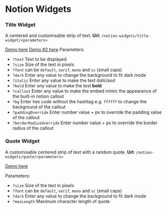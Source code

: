 # Notion Widgets
### Title Widget
A centered and customisable strip of text.
**Url:** `/notion-widgets/title-widget/<parameters>`

[Demo here](https://seen-idc.github.io/notion-widgets/title-widget/?text=Hello&font=sc&size=42&dark=1)
[Demo #2 here](https://seen-idc.github.io/notion-widgets/title-widget/?text=Lorem%20ipsum%20dolor%20sit%20amet,%20consectetur%20adipiscing%20elit.%20Ut%20pharetra%20dolor%20lacus.&callout=a&size=16&bold=a&italic=a&dark=a&bg=302228&paddingOverride=18px)
Parameters:
- `?text` Text to be displayed
- `?size` Size of the text in pixels
- `?font` can be `default`, `serif`, `mono` and `sc` (small caps)
- `?dark` Enter any value to change the background to fit dark mode
- `?italic` Enter any value to make the text *italicised*
- `?bold` Enter any value to make the test **bold**
- `?callout` Enter any value to make the embed mimic the appearance of the built-in notion callout
- `?bg` Enter hex code without the hashtag e.g. `ffffff` to change the background of the callout
- `?paddingOverride` Enter number value + px to override the padding value of the callout
- `?borderRadiusOverride` Enter number value + px to override the border radius of the callout
### Quote Widget
A customisable centered strip of text with a random quote.
**Url:** `/notion-widgets/quote/<parameters>`

[Demo here](https://seen-idc.github.io/notion-widgets/quote/?maxLength=50&font=serif&size=24&dark=1)

Parameters:
- `?size` Size of the text in pixels
- `?font` can be `default`, `serif`, `mono` and `sc` (small caps)
- `?dark` Enter any value to change the background to fit dark mode
- `?maxLength` Maximum character length of quote